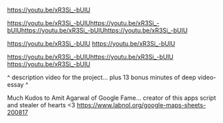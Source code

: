 https://youtu.be/xR3Si_-bUlU

https://youtu.be/xR3Si_-bUlUhttps://youtu.be/xR3Si_-bUlUhttps://youtu.be/xR3Si_-bUlUhttps://youtu.be/xR3Si_-bUlU


https://youtu.be/xR3Si_-bUlU
https://youtu.be/xR3Si_-bUlU

https://youtu.be/xR3Si_-bUlUhttps://youtu.be/xR3Si_-bUlU
https://youtu.be/xR3Si_-bUlU

^ description video for the project... plus 13 bonus minutes of deep video-essay ^


Much Kudos to Amit Agarwal of Google Fame... creator of this apps script and stealer of hearts <3
https://www.labnol.org/google-maps-sheets-200817
